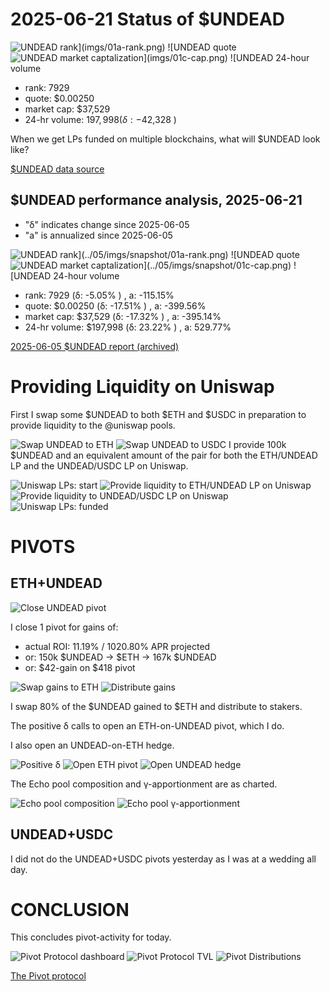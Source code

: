 # 2025-06-21 Status of $UNDEAD 

![$UNDEAD rank](imgs/01a-rank.png) 
![$UNDEAD quote](imgs/01b-quote.png) 
![$UNDEAD market captalization](imgs/01c-cap.png) 
![$UNDEAD 24-hour volume](imgs/01d-vol.png) 

* rank: 7929 
* quote: $0.00250 
* market cap: $37,529 
* 24-hr volume: $197,998 (δ: -$42,328 ) 

When we get LPs funded on multiple blockchains, what will $UNDEAD look like? 

[$UNDEAD data source](https://www.coingecko.com/en/coins/undead-blocks) 
## $UNDEAD performance analysis, 2025-06-21 

* "δ" indicates change since 2025-06-05 
* "a" is annualized since 2025-06-05 

![$UNDEAD rank](../05/imgs/snapshot/01a-rank.png) 
![$UNDEAD quote](../05/imgs/snapshot/01b-quote.png) 
![$UNDEAD market captalization](../05/imgs/snapshot/01c-cap.png) 
![$UNDEAD 24-hour volume](../05/imgs/snapshot/01d-vol.png) 

* rank: 7929 (δ: -5.05% ) , a: -115.15% 
* quote: $0.00250 (δ: -17.51% ) , a: -399.56% 
* market cap: $37,529 (δ: -17.32% ) , a: -395.14% 
* 24-hr volume: $197,998 (δ: 23.22% ) , a: 529.77% 

[2025-06-05 $UNDEAD report (archived)](https://github.com/pivoteur/biz/tree/main/blog/2025/06/05) 
# Providing Liquidity on Uniswap 

First I swap some $UNDEAD to both $ETH and $USDC in preparation to provide liquidity to the @uniswap pools. 

![Swap UNDEAD to ETH](imgs/02a-swap-to-eth.png) 
![Swap UNDEAD to USDC](imgs/02b-swap-to-usdc.png) 
I provide 100k $UNDEAD and an equivalent amount of the pair for both the ETH/UNDEAD LP and the UNDEAD/USDC LP on Uniswap. 

![Uniswap LPs: start](imgs/03a-lps-start.png) 
![Provide liquidity to ETH/UNDEAD LP on Uniswap](imgs/03b-provide-to-eth-undead-lp.png) 
![Provide liquidity to UNDEAD/USDC LP on Uniswap](imgs/03c-provide-to-undead-usdc-lp.png) 
![Uniswap LPs: funded](imgs/03d-lps-funded.png) 

# PIVOTS

## ETH+UNDEAD

![Close UNDEAD pivot](imgs/04a-close-undead-pivot.png)

I close 1 pivot for gains of:

* actual ROI: 11.19% / 1020.80% APR projected
* or: 150k $UNDEAD -> $ETH -> 167k $UNDEAD
* or: $42-gain on $418 pivot

![Swap gains to ETH](imgs/04b-swap-to-eth.png)
![Distribute gains](imgs/04c-distribute-gains.png)

I swap 80% of the $UNDEAD gained to $ETH and distribute to stakers. 

The positive δ calls to open an ETH-on-UNDEAD pivot, which I do. 

I also open an UNDEAD-on-ETH hedge. 

![Positive δ](imgs/05a-pos.png) 
![Open ETH pivot](imgs/05b-open-eth-pivot.png) 
![Open UNDEAD hedge](imgs/05c-open-undead-hedge.png) 

The Echo pool composition and γ-apportionment are as charted. 

![Echo pool composition](imgs/06a-comp.png) 
![Echo pool γ-apportionment](imgs/06b-apport.png) 

## UNDEAD+USDC

I did not do the UNDEAD+USDC pivots yesterday as I was at a wedding all day. 


# CONCLUSION 

This concludes pivot-activity for today. 

![Pivot Protocol dashboard](imgs/07a-dash.png) 
![Pivot Protocol TVL](imgs/07b-tvl.png) 
![Pivot Distributions](imgs/07c-dists.png) 

[The Pivot protocol](https://pivoteur.github.io/#) 
